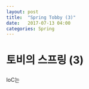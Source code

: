 ```yaml
---
layout: post
title:  "Spring Tobby (3)"
date:   2017-07-13 04:00
categories: Spring
---
```

# 토비의 스프링 (3)         

#####
IoC는
